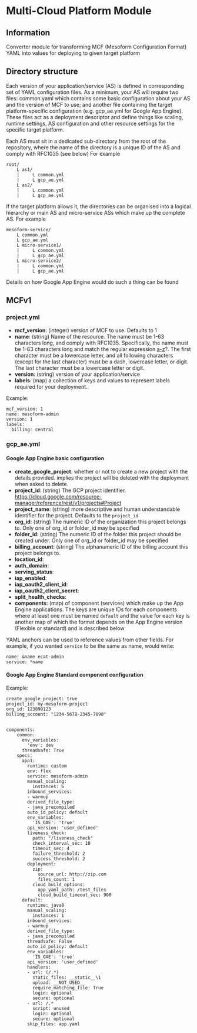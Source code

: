 # Multi-Cloud Platform Module
## Information
Converter module for transforming MCF (Mesoform Configuration Format) YAML into values for 
deploying to given target platform

## Directory structure
Each version of your application/service (AS) is defined in corresponding set of YAML configuration files.
 As a minimum, your AS will require two files: common.yaml which contains some basic configuration
 about your AS and the version of MCF to use; and another file containing the target 
 platform-specific configuration (e.g. gcp_ae.yml for Google App Engine). These files act as a 
 deployment descriptor and define things like scaling, runtime settings, AS configuration and other 
 resource settings for the specific target platform.

Each AS must sit in a dedicated sub-directory from the root of the repository, where the name of the
 directory is a unique ID of the AS and comply with RFC1035 (see below) For example

```
root/
    L as1/
    |     L common.yml
    |     L gcp_ae.yml
    L as2/
    |     L common.yml
    |     L gcp_ae.yml
``` 

If the target platform allows it, the directories can be organised into a logical hierarchy or main
 AS and micro-service ASs which make up the complete AS. For example

```
mesoform-service/
    L common.yml
    L gcp_ae.yml
    L micro-service1/
    |     L common.yml
    |     L gcp_ae.yml
    L micro-service2/
    |     L common.yml
    |     L gcp_ae.yml
``` 
Details on how Google App Engine would do such a thing can be found

## MCFv1
### project.yml

* **mcf_version**: (integer) version of MCF to use. Defaults to 1
* **name**: (string) Name of the resource. The name must be 1-63 characters long, and comply with
 RFC1035. Specifically, the name must be 1-63 characters long and match the regular expression 
 [a-z]([-a-z0-9]*[a-z0-9])?. The first character must be a lowercase letter, and all following 
 characters (except for the last character) must be a dash, lowercase letter, or digit. The last 
 character must be a lowercase letter or digit.
* **version**: (string) version of your application/service
* **labels**: (map) a collection of keys and values to represent labels required for your deployment.

Example:
```yamlex
mcf_version: 1
name: mesoform-admin
version: 1
labels:
  billing: central
```

### gcp_ae.yml
#### Google App Engine basic configuration
* **create_google_project**: whether or not to create a new project with the details provided.
 implies the project will be deleted with the deployment when asked to delete.
* **project_id**: (string) The GCP project identifier. https://cloud.google.com/resource-manager/reference/rest/v1/projects#Project
* **project_name**: (string) more descriptive and human understandable identifier for the project. 
 Defaults to the `project_id`
* **org_id**: (string) The numeric ID of the organization this project belongs to. Only one of
 org_id or folder_id may be specified
* **folder_id**: (string) The numeric ID of the folder this project should be created under. Only
 one of org_id or folder_id may be specified
* **billing_account**: (string) The alphanumeric ID of the billing account this project belongs to. 
* **location_id**: 
* **auth_domain**:
* **serving_status**:
* **iap_enabled**:
* **iap_oauth2_client_id**:
* **iap_oauth2_client_secret**:
* **split_health_checks**:
* **components**: (map) of component (services) which make up the App Engine applications. The keys
 are unique IDs for each components where at least one must be named `default` and the value for 
 each key is another map of which the format depends on the App Engine version (Flexible or 
 standard) and is described below 

YAML anchors can be used to reference values from other fields. For example, if you wanted `service`
 to be the same as name, would write:

```yamlex
name: &name ecat-admin
service: *name
```
#### Google App Engine Standard component configuration


Example:
```yamlex
create_google_project: true
project_id: my-mesoform-project
org_id: 123890123
billing_account: "1234-5678-2345-7890"


components:
    common:
      env_variables:
        'env': dev
      threadsafe: True
    specs:
      app1:
        runtime: custom
        env: flex
        service: mesoform-admin
        manual_scaling:
          instances: 6
        inbound_services:
        - warmup
        derived_file_type:
        - java_precompiled
        auto_id_policy: default
        env_variables:
          'IS_GAE': 'true'
        api_version: 'user_defined'
        liveness_check:
          path: "/liveness_check"
          check_interval_sec: 10
          timeout_sec: 4
          failure_threshold: 2
          success_threshold: 2
        deployment:
          zip:
            source_url: http://zip.com
            files_count: 1
          cloud_build_options:
            app_yaml_path: /test_files
            cloud_build_timeout_sec: 900
      default:
        runtime: java8
        manual_scaling:
          instances: 1
        inbound_services:
        - warmup
        derived_file_type:
        - java_precompiled
        threadsafe: False
        auto_id_policy: default
        env_variables:
          'IS_GAE': 'true'
        api_version: 'user_defined'
        handlers:
        - url: (/.*)
          static_files: __static__\1
          upload: __NOT_USED__
          require_matching_file: True
          login: optional
          secure: optional
        - url: /.*
          script: unused
          login: optional
          secure: optional
        skip_files: app.yaml
```